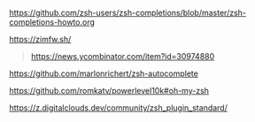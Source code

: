 

https://github.com/zsh-users/zsh-completions/blob/master/zsh-completions-howto.org

https://zimfw.sh/
> https://news.ycombinator.com/item?id=30974880

https://github.com/marlonrichert/zsh-autocomplete

https://github.com/romkatv/powerlevel10k#oh-my-zsh

https://z.digitalclouds.dev/community/zsh_plugin_standard/
> 